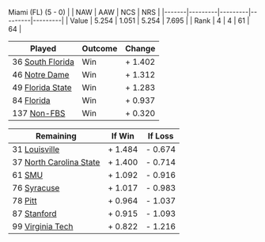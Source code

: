 Miami (FL) (5 - 0)
|       |   NAW   |   AAW   |   NCS   |   NRS   |
|-------|---------|---------|---------|---------|
| Value |   5.254 |   1.051 |   5.254 |   7.695 |
| Rank  |       4 |       4 |      61 |      64 |

| Played                    | Outcome    |  Change  |
|---------------------------|------------|----------|
|  36 [South Florida         ](SouthFlorida)| Win        | +  1.402 |
|  46 [Notre Dame            ](NotreDame)| Win        | +  1.312 |
|  49 [Florida State         ](FloridaState)| Win        | +  1.283 |
|  84 [Florida               ](Florida)| Win        | +  0.937 |
| 137 [Non-FBS               ](NonFBS)| Win        | +  0.320 |

| Remaining                 |  If Win  |  If Loss |
|---------------------------|----------|----------|
|  31 [Louisville            ](Louisville)| +  1.484 | -  0.674 |
|  37 [North Carolina State  ](NorthCarolinaState)| +  1.400 | -  0.714 |
|  61 [SMU                   ](SMU)| +  1.092 | -  0.916 |
|  76 [Syracuse              ](Syracuse)| +  1.017 | -  0.983 |
|  78 [Pitt                  ](Pitt)| +  0.964 | -  1.037 |
|  87 [Stanford              ](Stanford)| +  0.915 | -  1.093 |
|  99 [Virginia Tech         ](VirginiaTech)| +  0.822 | -  1.216 |

